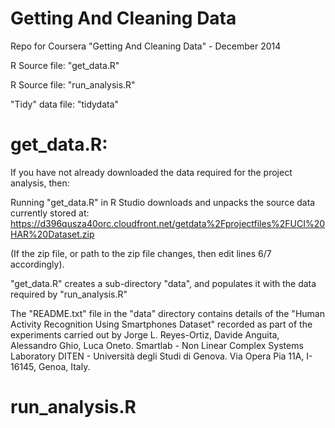 Getting And Cleaning Data
=========================

Repo for Coursera "Getting And Cleaning Data" - December 2014

R Source file: "get_data.R"

R Source file: "run_analysis.R"

"Tidy" data file: "tidydata"

get_data.R:
===========
If you have not already downloaded the data required for the project analysis, then:

Running "get_data.R" in R Studio downloads and unpacks the source data currently stored at:
https://d396qusza40orc.cloudfront.net/getdata%2Fprojectfiles%2FUCI%20HAR%20Dataset.zip

(If the zip file, or path to the zip file changes, then edit lines 6/7 accordingly).

"get_data.R" creates a sub-directory "data", and populates it with the data required by "run_analysis.R"

The "README.txt" file in the "data" directory contains details of the "Human Activity Recognition Using Smartphones Dataset"
recorded as part of the experiments carried out by Jorge L. Reyes-Ortiz, Davide Anguita, Alessandro Ghio, Luca Oneto.
Smartlab - Non Linear Complex Systems Laboratory
DITEN - Università degli Studi di Genova.
Via Opera Pia 11A, I-16145, Genoa, Italy.

run_analysis.R
==============




